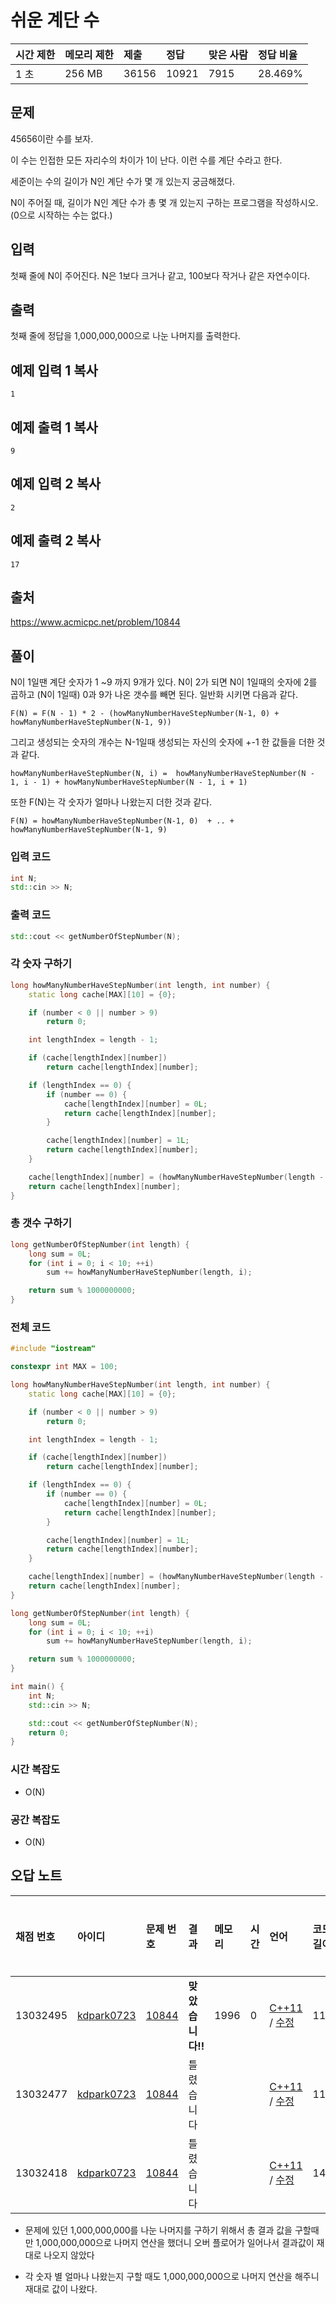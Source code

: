# 쉬운 계단 수

| 시간 제한 | 메모리 제한 | 제출  | 정답  | 맞은 사람 | 정답 비율 |
| :-------- | :---------- | :---- | :---- | :-------- | :-------- |
| 1 초      | 256 MB      | 36156 | 10921 | 7915      | 28.469%   |

## 문제

45656이란 수를 보자.

이 수는 인접한 모든 자리수의 차이가 1이 난다. 이런 수를 계단 수라고 한다.

세준이는 수의 길이가 N인 계단 수가 몇 개 있는지 궁금해졌다.

N이 주어질 때, 길이가 N인 계단 수가 총 몇 개 있는지 구하는 프로그램을 작성하시오. (0으로 시작하는 수는 없다.)

## 입력

첫째 줄에 N이 주어진다. N은 1보다 크거나 같고, 100보다 작거나 같은 자연수이다.

## 출력

첫째 줄에 정답을 1,000,000,000으로 나눈 나머지를 출력한다.



## 예제 입력 1 복사

```
1
```

## 예제 출력 1 복사

```
9
```

## 예제 입력 2 복사

```
2
```

## 예제 출력 2 복사

```
17
```



## 출처

<https://www.acmicpc.net/problem/10844>



## 풀이

N이 1일땐 계단 숫자가 1 ~9 까지 9개가 있다. N이 2가 되면 N이 1일때의 숫자에 2를 곱하고 (N이 1일때) 0과 9가 나온 갯수를 빼면 된다. 일반화 시키면 다음과 같다.

```
F(N) = F(N - 1) * 2 - (howManyNumberHaveStepNumber(N-1, 0) + howManyNumberHaveStepNumber(N-1, 9))
```

그리고 생성되는 숫자의 개수는 N-1일때 생성되는 자신의 숫자에 +-1 한 값들을 더한 것과 같다.

```
howManyNumberHaveStepNumber(N, i) =  howManyNumberHaveStepNumber(N - 1, i - 1) + howManyNumberHaveStepNumber(N - 1, i + 1)
```

또한 F(N)는 각 숫자가 얼마나 나왔는지 더한 것과 같다.

```
F(N) = howManyNumberHaveStepNumber(N-1, 0)  + .. + howManyNumberHaveStepNumber(N-1, 9)
```

###  

### 입력 코드

```c++
int N;
std::cin >> N;
```

### 출력 코드

```c++
std::cout << getNumberOfStepNumber(N);
```



### 각 숫자 구하기

```c++
long howManyNumberHaveStepNumber(int length, int number) {
    static long cache[MAX][10] = {0};

    if (number < 0 || number > 9)
        return 0;

    int lengthIndex = length - 1;

    if (cache[lengthIndex][number])
        return cache[lengthIndex][number];

    if (lengthIndex == 0) {
        if (number == 0) {
            cache[lengthIndex][number] = 0L;
            return cache[lengthIndex][number];
        }

        cache[lengthIndex][number] = 1L;
        return cache[lengthIndex][number];
    }

    cache[lengthIndex][number] = (howManyNumberHaveStepNumber(length - 1, number - 1) + howManyNumberHaveStepNumber(length - 1, number + 1)) % 1000000000;
    return cache[lengthIndex][number];
}
```

### 총 갯수 구하기

```c++
long getNumberOfStepNumber(int length) {
    long sum = 0L;
    for (int i = 0; i < 10; ++i)
        sum += howManyNumberHaveStepNumber(length, i);

    return sum % 1000000000;
}
```



### 전체 코드

```c++
#include "iostream"

constexpr int MAX = 100;

long howManyNumberHaveStepNumber(int length, int number) {
    static long cache[MAX][10] = {0};

    if (number < 0 || number > 9)
        return 0;

    int lengthIndex = length - 1;

    if (cache[lengthIndex][number])
        return cache[lengthIndex][number];

    if (lengthIndex == 0) {
        if (number == 0) {
            cache[lengthIndex][number] = 0L;
            return cache[lengthIndex][number];
        }

        cache[lengthIndex][number] = 1L;
        return cache[lengthIndex][number];
    }

    cache[lengthIndex][number] = (howManyNumberHaveStepNumber(length - 1, number - 1) + howManyNumberHaveStepNumber(length - 1, number + 1)) % 1000000000;
    return cache[lengthIndex][number];
}

long getNumberOfStepNumber(int length) {
    long sum = 0L;
    for (int i = 0; i < 10; ++i)
        sum += howManyNumberHaveStepNumber(length, i);

    return sum % 1000000000;
}

int main() {
    int N;
    std::cin >> N;

    std::cout << getNumberOfStepNumber(N);
    return 0;
}
```



### 시간 복잡도

- O(N)

### 공간 복잡도

- O(N)



## 오답 노트

| 채점 번호 | 아이디                                                | 문제 번호                                      | 결과             | 메모리 | 시간 | 언어                                                         | 코드 길이 | 제출한 시간                                                  |
| :-------- | :---------------------------------------------------- | :--------------------------------------------- | :--------------- | :----- | :--- | :----------------------------------------------------------- | :-------- | :----------------------------------------------------------- |
| 13032495  | [kdpark0723](https://www.acmicpc.net/user/kdpark0723) | [10844](https://www.acmicpc.net/problem/10844) | **맞았습니다!!** | 1996   | 0    | [C++11](https://www.acmicpc.net/source/13032495) / [수정](https://www.acmicpc.net/submit/10844/13032495) | 1113      | [14분 전](https://www.acmicpc.net/status?from_mine=1&problem_id=10844&user_id=kdpark0723#) |
| 13032477  | [kdpark0723](https://www.acmicpc.net/user/kdpark0723) | [10844](https://www.acmicpc.net/problem/10844) | 틀렸습니다       |        |      | [C++11](https://www.acmicpc.net/source/13032477) / [수정](https://www.acmicpc.net/submit/10844/13032477) | 1100      | [16분 전](https://www.acmicpc.net/status?from_mine=1&problem_id=10844&user_id=kdpark0723#) |
| 13032418  | [kdpark0723](https://www.acmicpc.net/user/kdpark0723) | [10844](https://www.acmicpc.net/problem/10844) | 틀렸습니다       |        |      | [C++11](https://www.acmicpc.net/source/13032418) / [수정](https://www.acmicpc.net/submit/10844/13032418) | 1494      | [22분 전](https://www.acmicpc.net/status?from_mine=1&problem_id=10844&user_id=kdpark0723#) |

- 문제에 있던 1,000,000,000를 나눈 나머지를 구하기 위해서 총 결과 값을 구할때만 1,000,000,000으로 나머지 연산을 했더니 오버 플로어가 일어나서 결과값이 재대로 나오지 않았다

- 각 숫자 별 얼마나 나왔는지 구할 때도 1,000,000,000으로 나머지 연산을 해주니 재대로 값이 나왔다.